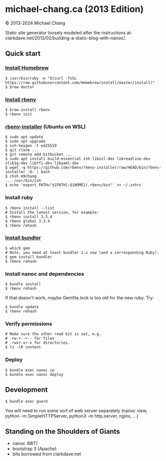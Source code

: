 # michael-chang.ca (2013 Edition)

© 2013-2024 Michael Chang

Static site generator loosely modeled after the instructions at: clarkdave.net/2012/02/building-a-static-blog-with-nanoc/.

## Quick start

### [Install Homebrew](https://brew.sh)

```
$ /usr/bin/ruby -e "$(curl -fsSL https://raw.githubusercontent.com/Homebrew/install/master/install)"
$ brew doctor
```
### [Install rbenv](https://github.com/rbenv/rbenv)

```
$ brew install rbenv
$ rbenv init
```

### [rbenv-installer](https://github.com/rbenv/rbenv-installer) (Ubuntu on WSL)

```
$ sudo apt update
$ sudo apt upgrade
$ ssh-keygen -t ed25519
$ git clone ...
$ git remote add bitbucket ...
$ sudo apt install build-essential zsh libssl-dev libreadline-dev zlib1g-dev libffi-dev libyaml-dev
$ wget -q https://github.com/rbenv/rbenv-installer/raw/HEAD/bin/rbenv-installer -O- | bash
$ chsh m9chang
... /usr/bin/zsh
$ echo 'export PATH="${PATH}:${HOME}/.rbenv/bin"' >> ~/.zshrc
```

### Install ruby

```
$ rbenv install --list
# Install the latest version, for example:
$ rbenv install 3.3.4
$ rbenv global 3.3.4
$ rbenv rehash
```

### [Install bundler](http://bundler.io/)

```
$ which gem
# Note, you need at least bundler 2.x now (and a corresponding Ruby).
$ gem install bundler
$ rbenv rehash
```

### Install nanoc and dependencies

```
$ bundle install
$ rbenv rehash
```

If that doesn't work, maybe Gemfile.lock is too old for the new ruby. Try:

```
$ bundle update
$ rbenv rehash
```

### Verify permissions

```
# Make sure the other read bit is set, e.g.
# -rw-r--r-- for files
# -rwxr-xr-x for directories.
$ ls -lR content
```

### Deploy

```
$ bundle exec nanoc co
$ bundle exec nanoc deploy
```

## Development

    $ bundle exec guard

You will need to run some sort of web server separately (nanoc view, python -m
SimpleHTTPServer, python3 -m http.server, nginx, ...)

## Standing on the Shoulders of Giants
- nanoc (MIT)
- bootstrap 3 (Apache)
- bits borrowed from clarkdave.net

